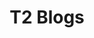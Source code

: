 ---
layout: blogs1
title : "T2 Blogs"
x1:     12
x2:     13
x3:     14
x4:     11
title1: "title1"
title2: "title2"
title3: "title3"
title4: "title4"

img1 : "/assets/img/ds.png"
img2 : "/assets/img/ds.png"
img3 : "img add"
img4 : "img add"

---